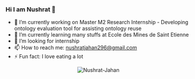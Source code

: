 ### Hi I am Nushrat 👋

<!--
**Nushrat-Jahan/Nushrat-Jahan** is a ✨ _special_ ✨ repository because its `README.md` (this file) appears on your GitHub profile.

Here are some ideas to get you started:

- 🔭 I’m currently working on ...
- 🌱 I’m currently learning ...
- 👯 I’m looking to collaborate on ...
- 🤔 I’m looking for help with ...
- 💬 Ask me about ...
- 📫 How to reach me: ...
- 😄 Pronouns: ...
- ⚡ Fun fact: ...
-->

- 🔭 I’m currently working on Master M2 Research Internship - Developing ontology evaluation tool for assisting ontology reuse
- 🌱 I’m currently learning many stuffs at Ecole des Mines de Saint Etienne
- 🤔 I’m looking for internship
- 📫 How to reach me: nushratjahan296@gmail.com
- ⚡ Fun fact: I love eating a lot
<p align="center"> <img src="https://komarev.com/ghpvc/?username=Nushrat-Jahan&label=Profile%20views&color=0e75b6&style=social" alt="Nushrat-Jahan" /> </p>
